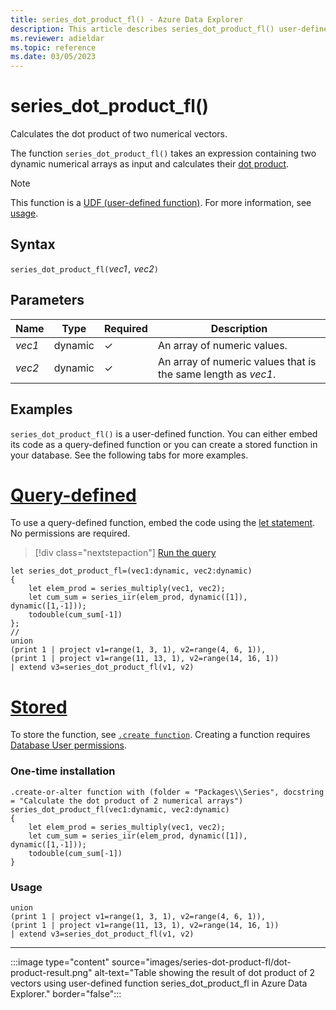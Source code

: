 ```yaml
---
title: series_dot_product_fl() - Azure Data Explorer
description: This article describes series_dot_product_fl() user-defined function in Azure Data Explorer.
ms.reviewer: adieldar
ms.topic: reference
ms.date: 03/05/2023
---
```

# series_dot_product_fl()

Calculates the dot product of two numerical vectors.

The function `series_dot_product_fl()` takes an expression containing two dynamic numerical arrays as input and calculates their [dot product](https://en.wikipedia.org/wiki/Dot_product).

> [!NOTE]
> This function is a [UDF (user-defined function)](../query/functions/user-defined-functions.md). For more information, see [usage](#usage).

## Syntax

`series_dot_product_fl(`*vec1*`,` *vec2*`)`
  
## Parameters

|Name|Type|Required|Description|
|--|--|--|--|
|*vec1*|dynamic|&check;|An array of numeric values.|
|*vec2*|dynamic|&check;|An array of numeric values that is the same length as *vec1*.|

## Examples

`series_dot_product_fl()` is a user-defined function. You can either embed its code as a query-defined function or you can create a stored function in your database. See the following tabs for more examples.

# [Query-defined](#tab/query-defined)

To use a query-defined function, embed the code using the [let statement](../query/letstatement.md). No permissions are required.

> [!div class="nextstepaction"]
> <a href="https://dataexplorer.azure.com/clusters/help/databases/Samples?query=H4sIAAAAAAAAA32Q3WoCMRBG7/MUc5lAimQtvajskyyyaDKVSH6WbBIU7bt3VlctIubu+5JzJozDDCMmi2NvYu6HFE3Ruf9xLa+o1bc5ho23WgKl5pYEOzGg4whGh/6CQXsT+eKyHdzxYriSYnUHdPH9WPzjubWJ3y0S5hm8U2vxP8kPKmZPjiaWrUM+y7rpjv2u2GLBSrAxMD4kGzIoOANp96gzVNWmTdghpz8tJSiy12auPiV8TZWQ70lC1TOrCFZXmp0BDxmDgbpsX66V12kjjfgDPSnst3gBAAA=" target="_blank">Run the query</a>

```kusto
let series_dot_product_fl=(vec1:dynamic, vec2:dynamic)
{
    let elem_prod = series_multiply(vec1, vec2);
    let cum_sum = series_iir(elem_prod, dynamic([1]), dynamic([1,-1]));
    todouble(cum_sum[-1])
};
//
union
(print 1 | project v1=range(1, 3, 1), v2=range(4, 6, 1)),
(print 1 | project v1=range(11, 13, 1), v2=range(14, 16, 1))
| extend v3=series_dot_product_fl(v1, v2)
```

# [Stored](#tab/stored)

To store the function, see [`.create function`](../management/create-function.md). Creating a function requires [Database User permissions](../management/access-control/role-based-access-control.md).

### One-time installation

<!-- csl: https://help.kusto.windows.net/Samples -->
```kusto
.create-or-alter function with (folder = "Packages\\Series", docstring = "Calculate the dot product of 2 numerical arrays")
series_dot_product_fl(vec1:dynamic, vec2:dynamic)
{
    let elem_prod = series_multiply(vec1, vec2);
    let cum_sum = series_iir(elem_prod, dynamic([1]), dynamic([1,-1]));
    todouble(cum_sum[-1])
}
```

### Usage

<!-- csl: https://help.kusto.windows.net/Samples -->
```kusto
union
(print 1 | project v1=range(1, 3, 1), v2=range(4, 6, 1)),
(print 1 | project v1=range(11, 13, 1), v2=range(14, 16, 1))
| extend v3=series_dot_product_fl(v1, v2)
```

---

:::image type="content" source="images/series-dot-product-fl/dot-product-result.png" alt-text="Table showing the result of dot product of 2 vectors using user-defined function series_dot_product_fl in Azure Data Explorer." border="false":::
